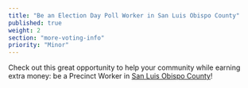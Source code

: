 ```yaml
---
title: "Be an Election Day Poll Worker in San Luis Obispo County"
published: true
weight: 2
section: "more-voting-info"
priority: "Minor"
---
```


Check out this great opportunity to help your community while earning extra money: be a Precinct Worker in [San Luis Obispo County](https://www.slocounty.ca.gov/Departments/Clerk-Recorder/All-Services/Elections-and-Voting/Precinct-Workers.aspx)!  
